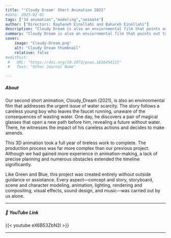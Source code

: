 ```yaml
---
title: "'Cloudy Dream' Short Animation 2021" 
#date: 2023-02-01
tags: ["3d animation","modeling","animate"]
author: ["Directors: Rayhaneh Einollahi and Bahareh Einollahi"]
description: "Cloudy Dream is also an enviornmental film that points out to the serious problem of water scarcity." 
summary: "Cloudy Dream is also an enviornmental film that points out to the serious problem of water scarcity." 
cover:
    image: "Cloudy-Dream.png"
    alt: "Cloudy Dream thumbnail"
    relative: false
#editPost:
 #   URL: "https://doi.org/10.1073/pnas.1816454115"
 #   Text: "Other Journal Name"

---
```


##### About

Our second short animation, Cloudy_Dream (2021), is also an environmental film that addresses the urgent issue of water scarcity. The story follows a careless young boy who leaves the faucet running, unaware of the consequences of wasting water. One day, he discovers a pair of magical glasses that open a new path before him, revealing a future without water. There, he witnesses the impact of his careless actions and decides to make amends.

This 3D animation took a full year of tireless work to complete. The production process was far more complex than our previous project. Although we had gained more experience in animation-making, a lack of precise planning and numerous obstacles extended the timeline significantly.

Like Green and Blue, this project was created entirely without outside guidance or assistance. Every aspect—concept and story, storyboard, scene and character modeling, animation, lighting, rendering and compositing, visual effects, sound design, and music—was carried out by us alone.

---

##### 🎥 YouTube Link

{{< youtube eX6B53ZbN2I >}}

---
